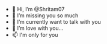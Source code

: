 - 👋 Hi, I’m @Shritam07
- 👀 I’m missing you so much
- 🌱 I’m currently want to talk with you
- 💞️ I’m love with you...
- 📫 I'm only for you

<!---
Shritam07/Shritam07 is a ✨ special ✨ repository because its `README.md` (this file) appears on your GitHub profile.
You can click the Preview link to take a look at your changes.
--->
